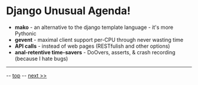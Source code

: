 Django Unusual Agenda!
=========

* **mako** - an alternative to the django template language - it's more Pythonic
* **gevent** - maximal client support per-CPU through never wasting time
* **API calls** - instead of web pages (RESTfulish and other options)
* **anal-retentive time-savers** - DoOvers, asserts, & crash recording (because I hate bugs)

------

-- [top](../README.md) -- [next &gt;&gt;](02.md)
